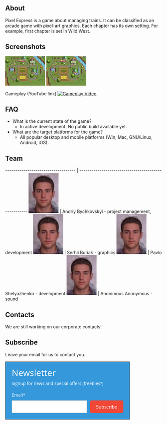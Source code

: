 ## About

Pixel Express is a game about managing trains. It can be classified as an arcade game with pixel-art graphics. Each chapter has its own setting. For example, first chapter is set in Wild West.

## Screenshots
[![Screenshot 1](img/preview_screenshot1.png)](img/screenshot1.png)
[![Screenshot 2](img/preview_screenshot1.png)](img/screenshot1.png)


Gameplay (YouTube link)
[![Gameplay Video](https://img.youtube.com/vi/7mKPXDb05d8/0.jpg)](https://www.youtube.com/watch?v=7mKPXDb05d8)

## FAQ

- What is the current state of the game?
  - In active development. No public build available yet.
- What are the target platforms for the game?
  - All popular desktop and mobile platforms (Win, Mac, GNU/Linux, Android, iOS).

## Team

----------------------------------- | ----------------------------------------------------
![Face image](img/placeholder.jpeg) | Andriy Bychkovskyi - project management, development
![Face image](img/placeholder.jpeg) | Serhii Buriak - graphics
![Face image](img/placeholder.jpeg) | Pavlo Shelyazhenko - development
![Face image](img/placeholder.jpeg) | Anonimous Anonymous - sound

## Contacts

We are still working on our corporate contacts!

## Subscribe

Leave your email for us to contact you.

<style>
    @import url('https://fonts.googleapis.com/css?family=Open+Sans:400,400i,700,700i&subset=cyrillic,cyrillic-ext,latin-ext');
    @import url('https://fonts.googleapis.com/css?family=Lato:400,400i,700,700i&subset=cyrillic,cyrillic-ext,latin-ext');
    #mlb2-9767284,
    #mlb2-9767284 *,
    #mlb2-9767284 a:hover,
    #mlb2-9767284 a:visited,
    #mlb2-9767284 a:focus,
    #mlb2-9767284 a:active {
        overflow: visible;
        position: static;
        background: none;
        border: none;
        bottom: auto;
        clear: none;
        cursor: default;
        float: none;
        letter-spacing: normal;
        line-height: normal;
        text-align: left;
        text-indent: 0;
        text-transform: none;
        visibility: visible;
        white-space: normal;
        max-height: none;
        max-width: none;
        left: auto;
        min-height: 0;
        min-width: 0;
        right: auto;
        top: auto;
        width: auto;
        z-index: auto;
        text-shadow: none;
        box-shadow: none;
        outline: medium none;
    }
    
    #mlb2-9767284 a:hover {
        cursor: pointer !important;
    }
    
    #mlb2-9767284 h4 {
        font-weight: normal;
    }
    
    #mlb2-9767284 .subscribe-form {
        padding: 20px;
        width: 400px !important;
        border: 1px solid #363636 !important;
        background: #3498DB none !important;
        border-radius: 0px !important;
        box-sizing: border-box !important;
    }
    
    #mlb2-9767284 .ml-block-form {
        margin-bottom: 0px;
    }
    
    #mlb2-9767284 .subscribe-form .form-section {
        margin-bottom: 20px;
        width: 100%;
    }
    
    #mlb2-9767284 .subscribe-form .form-section.mb10 {
        margin-bottom: 10px;
        float: left;
    }
    
    #mlb2-9767284 .subscribe-form .form-section.mb0 {
        margin-bottom: 0px;
    }
    
    #mlb2-9767284 .subscribe-form .form-section h4 {
        margin: 0px 0px 10px 0px !important;
        padding: 0px !important;
        color: #FFFFFF !important;
        font-family: 'Open Sans', sans-serif !important;
        font-size: 28px !important;
        line-height: 100%;
        text-align: left !important;
    }
    
    #mlb2-9767284 .subscribe-form .form-section p,
    #mlb2-9767284 .subscribe-form .form-section li {
        line-height: 150%;
        padding: 0px !important;
        margin: 0px 0px 10px 0px;
        color: #FFFFFF !important;
        font-family: 'Open Sans', sans-serif !important;
        font-size: 14px !important;
    }
    
    #mlb2-9767284 .subscribe-form .form-section a {
        font-size: 14px;
    }
    
    #mlb2-9767284 .subscribe-form .form-section .confirmation_checkbox {
        line-height: 150%;
        padding: 0px !important;
        margin: 0px 0px 15px 0px !important;
        color: #FFFFFF !important;
        font-family: 'Open Sans', sans-serif !important;
        font-size: 12px !important;
        font-weight: normal !important;
    }
    
    #mlb2-9767284 .subscribe-form .form-section .confirmation_checkbox input[type="checkbox"] {
        display: inline-block;
        margin-right: 5px !important;
        opacity: 1;
        -webkit-appearance: checkbox;
        -moz-appearance: checkbox;
        appearance: checkbox;
    }
    
    #mlb2-9767284 .subscribe-form .form-section .form-group {
        margin-bottom: 15px;
    }
    
    #mlb2-9767284 .subscribe-form .form-section .form-group label {
        float: left;
        margin-bottom: 10px;
        width: 100%;
        line-height: 100%;
        color: #FFFFFF !important;
        font-family: 'Open Sans', sans-serif !important;
        font-size: 14px !important;
    }
    
    #mlb2-9767284 .subscribe-form .form-section .checkbox {
        width: 100%;
        margin: 0px 0px 10px 0px;
    }
    
    #mlb2-9767284 .subscribe-form .form-section .checkbox label {
        color: #FFFFFF !important;
        font-family: 'Open Sans', sans-serif !important;
        font-size: 14px !important;
    }
    
    #mlb2-9767284 .subscribe-form .form-section .checkbox input {
        margin: 0px 5px 0px 0px;
    }
    
    #mlb2-9767284 .subscribe-form .form-section .checkbox input[type="checkbox"] {
        display: inline-block;
        opacity: 1;
        -webkit-appearance: checkbox;
        -moz-appearance: checkbox;
        appearance: checkbox;
    }
    
    #mlb2-9767284.ml-subscribe-form .form-group .form-control {
        width: 100%;
        font-size: 13px;
        padding: 10px 10px;
        height: auto;
        font-family: Arial;
        border-radius: 0px;
        border: 1px solid #cccccc !important;
        color: #000000 !important;
        background-color: #FFFFFF !important;
        -webkit-box-sizing: border-box;
        -moz-box-sizing: border-box;
        box-sizing: border-box;
        clear: left;
    }
    
    #mlb2-9767284.ml-subscribe-form button {
        border: none !important;
        cursor: pointer !important;
        width: 100% !important;
        border-radius: 5px !important;
        height: 40px !important;
        background-color: #F04736 !important;
        color: #FFFFFF !important;
        font-family: 'Lato', sans-serif !important;
        font-size: 16px !important;
        text-align: center !important;
        padding: 0 !important;
        margin: 0 !important;
        position: relative!important;
    }
    
    #mlb2-9767284.ml-subscribe-form button.gradient-on {
        background: -webkit-linear-gradient(top, rgba(0, 0, 0, 0) 0%, rgba(0, 0, 0, 0.2) 100%);
        background: -o-linear-gradient(top, rgba(0, 0, 0, 0) 0%, rgba(0, 0, 0, 0.2) 100%);
        background: -moz-linear-gradient(top, rgba(0, 0, 0, 0) 0%, rgba(0, 0, 0, 0.2) 100%);
        background: linear-gradient(top, rgba(0, 0, 0, 0) 0%, rgba(0, 0, 0, 0.2) 100%);
    }
    
    #mlb2-9767284.ml-subscribe-form button.gradient-on:hover {
        background: -webkit-linear-gradient(top, rgba(0, 0, 0, 0) 0%, rgba(0, 0, 0, 0.3) 100%);
        background: -o-linear-gradient(top, rgba(0, 0, 0, 0) 0%, rgba(0, 0, 0, 0.3) 100%);
        background: -moz-linear-gradient(top, rgba(0, 0, 0, 0) 0%, rgba(0, 0, 0, 0.3) 100%);
        background: linear-gradient(top, rgba(0, 0, 0, 0) 0%, rgba(0, 0, 0, 0.3) 100%);
    }
    
    #mlb2-9767284.ml-subscribe-form button[disabled] {
        cursor: not-allowed!important;
    }
    
    #mlb2-9767284.ml-subscribe-form .form-section.ml-error label {
        color: red!important;
    }
    
    #mlb2-9767284.ml-subscribe-form .form-group.ml-error label {
        color: red!important;
    }
    
    #mlb2-9767284.ml-subscribe-form .form-group.ml-error .form-control {
        border-color: red!important;
    }
    
    @media (max-width: 768px) {
        #mlb2-9767284 {
            width: 100% !important;
        }
        #mlb2-9767284 form.ml-block-form,
        #mlb2-9767284.ml-subscribe-form .subscribe-form {
            width: 100% !important;
        }
    }
    
    #mlb2-9767284 .subscribe-form.horizontal {
        padding-bottom: 0px;
    }
    
    #mlb2-9767284 .subscribe-form .form-section.horizontal {
        float: left;
        margin-bottom: 5px;
        width: 70%;
    }
    
    #mlb2-9767284 .subscribe-form .form-section.horizontal .form-group {
        float: left;
        width: 100%;
        padding-right: 10px;
        box-sizing: border-box;
    }
    
    #mlb2-9767284 .subscribe-form .form-section.horizontal .form-group .form-control {
        height: 40px;
    }
    
    #mlb2-9767284 .subscribe-form .ml-form-visible-xs {
        display: none;
    }
    
    #mlb2-9767284 .subscribe-form .form-section.horizontal.ml-button-position {
        width: 30%;
        padding: 0;
    }
    
    #mlb2-9767284 .subscribe-form .form-section.horizontal.ml-button-position.top-padding {
        padding-top: 24px;
    }
    
    @media (max-width: 768px) {
        #mlb2-9767284.ml-subscribe-form .subscribe-form .form-section.horizontal {
            float: none;
        }
        #mlb2-9767284.ml-subscribe-form .subscribe-form .form-section.horizontal,
        #mlb2-9767284.ml-subscribe-form .subscribe-form .form-section.horizontal.ml-button-position,
        #mlb2-9767284.ml-subscribe-form .subscribe-form .form-section.horizontal .form-group {
            width: 100%;
            padding: 0;
        }
        #mlb2-9767284 .subscribe-form .form-section.horizontal.ml-button-position {
            margin-bottom: 20px;
        }
        #mlb2-9767284 .subscribe-form .ml-form-visible-xs {
            display: block;
        }
        #mlb2-9767284 .subscribe-form .ml-form-hidden-xs {
            display: none;
        }
    }
</style>
<div id="mlb2-9767284" class="ml-subscribe-form ml-subscribe-form-9767284">
    <div class="ml-vertical-align-center">
        <div class="subscribe-form ml-block-success" style="display:none">
            <div class="form-section">
                <h4>Newsletter</h4>
                <p>Thank you! You have successfully subscribed to our newsletter.</p>
            </div>
        </div>
        <form class="ml-block-form" action="https://landing.mailerlite.com/webforms/submit/m9j8i2" data-id="1007712" data-code="m9j8i2" method="POST" target="_blank">
            <div class="subscribe-form horizontal">
                <div class="form-section mb10">
                    <h4>Newsletter</h4>
                    <p>Signup for news and special offers (freebies?)</p>
                </div>
                <div class="form-section horizontal">
                    <div class="form-group ml-field-email ml-validate-required ml-validate-email">
                        <label for="fields[email]">Email*</label>
                        <input type="email" name="fields[email]" class="form-control" value="" autocomplete="email" x-autocompletetype="email" spellcheck="false" autocapitalize="off" autocorrect="off">
                    </div>
                </div>
                <div class="form-section horizontal ml-button-position top-padding">
                    <button type="submit" class="primary">
                        Subscribe
                    </button>
                    <button disabled="disabled" style="display: none;" type="button" class="loading">
                        <img src="https://static.mailerlite.com/images/rolling@2x.gif" width="20" height="20" style="width: 20px; height: 20px;">
                    </button>
                </div>
                <div class="clearfix" style="clear: both;"></div>
                <input type="hidden" name="ml-submit" value="1" />
            </div>
        </form>
        <script>
            function ml_webform_success_9767284() {
                var $ = ml_jQuery || jQuery;

                $('.ml-subscribe-form-9767284 .ml-block-success').show();
                $('.ml-subscribe-form-9767284 .ml-block-form').hide();
            };
        </script>
    </div>
</div>
<script type="text/javascript" src="https://static.mailerlite.com/js/w/webforms.min.js?v03ee2804ef2f008535475a5d62f02f94"></script>
